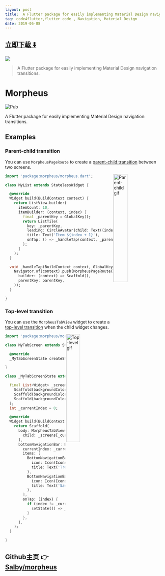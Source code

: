 ```yaml
---
layout: post
title:  A Flutter package for easily implementing Material Design navigation transitions
tag: code4flutter,flutter code , Navigation, Material Design
date: 2019-06-08
---
```


 


## [立即下载 ️⬇️ ](https://codeload.github.com/Salby/morpheus/zip/master) 


 
![](https://flutterawesome.com/content/images/2019/05/morpheus.gif)
 
>
> A Flutter package for easily implementing Material Design navigation transitions.
>

 
# Morpheus

![Pub](https://img.shields.io/pub/v/morpheus.svg)

A Flutter package for easily implementing Material Design navigation transitions.

## Examples

### Parent-child transition

You can use `MorpheusPageRoute` to create a [parent-child transition](https://material.io/design/navigation/navigation-transitions.html#hierarchical-transitions) between two screens.

<img src="https://github.com/Salby/morpheus/blob/master/assets/parentchild-demo.gif" align = "right" width="30%" alt="Parent-child gif"/>

```dart
import 'package:morpheus/morpheus.dart';

class MyList extends StatelessWidget {

  @override
  Widget build(BuildContext context) {
    return ListView.builder(
      itemCount: 10,
      itemBuilder: (context, index) {
        final _parentKey = GlobalKey();
        return ListTile(
          key: _parentKey,
          leading: CircleAvatar(child: Text((index + 1).toString())),
          title: Text('Item ${index + 1}'),
          onTap: () => _handleTap(context, _parentKey),
        );
      }
    );
  }

  void _handleTap(BuildContext context, GlobalKey parentKey) {
    Navigator.of(context).push(MorpheusPageRoute(
      builder: (context) => Scaffold(),
      parentKey: parentKey,
    ));
  }

}
```

### Top-level transition

You can use the `MorpheusTabView` widget to create a [top-level transition](https://material.io/design/navigation/navigation-transitions.html#peer-transitions) when the child widget changes.

<img src="https://github.com/Salby/morpheus/blob/master/assets/toplevel-demo.gif" align = "right" width="30%" alt="Top-level gif"/>

```dart
import 'package:morpheus/morpheus.dart';

class MyTabScreen extends StatefulWidget {

  @override
  _MyTabScreenState createState() => _MyTabScreenState();

}

class _MyTabScreenState extends State<MyTabScreen> {

  final List<Widget> _screens = [
    Scaffold(backgroundColor: Colors.green),
    Scaffold(backgroundColor: Colors.red),
    Scaffold(backgroundColor: Colors.blue),
  ];
  int _currentIndex = 0;

  @override
  Widget build(BuildContext context) {
    return Scaffold(
      body: MorpheusTabView(
        child: _screens[_currentIndex]
      ),
      bottomNavigationBar: BottomNavigationBar(
        currentIndex: _currentIndex,
        items: [
          BottomNavigationBarItem(
            icon: Icon(Icons.trending_up),
            title: Text('Trending'),
          ),
          BottomNavigationBarItem(
            icon: Icon(Icons.star),
            title: Text('Saved'),
          ),
        ],
        onTap: (index) {
          if (index != _currentIndex) {
            setState(() => _currentIndex = index);
          }
        },
      ),
    );
  }

}
```

## Github主页 👉[Salby/morpheus](http://github.com/Salby/morpheus)